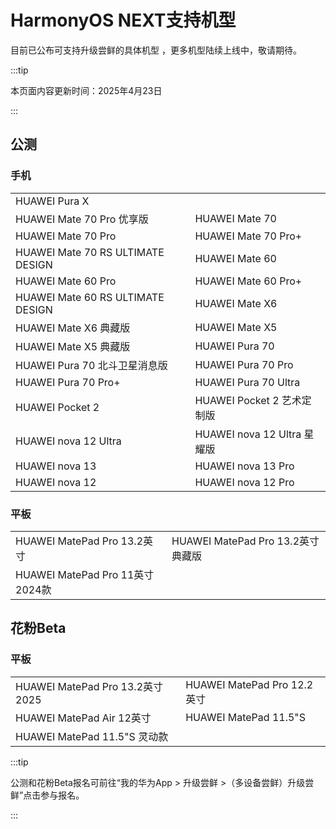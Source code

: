 # HarmonyOS NEXT支持机型

目前已公布可支持升级尝鲜的具体机型 ，更多机型陆续上线中，敬请期待。

:::tip

本页面内容更新时间：2025年4月23日

:::


## 公测

### 手机

|                                   |                             |
| --------------------------------- | --------------------------- |
| HUAWEI Pura X                     |                             |
| HUAWEI Mate 70 Pro 优享版         | HUAWEI Mate 70              |
| HUAWEI Mate 70 Pro                | HUAWEI Mate 70 Pro+         |
| HUAWEI Mate 70 RS ULTIMATE DESIGN | HUAWEI Mate 60              |
| HUAWEI Mate 60 Pro                | HUAWEI Mate 60 Pro+         |
| HUAWEI Mate 60 RS ULTIMATE DESIGN | HUAWEI Mate X6              |
| HUAWEI Mate X6 典藏版             | HUAWEI Mate X5              |
| HUAWEI Mate X5 典藏版             | HUAWEI Pura 70              |
| HUAWEI Pura 70 北斗卫星消息版     | HUAWEI Pura 70 Pro          |
| HUAWEI Pura 70 Pro+               | HUAWEI Pura 70 Ultra        |
| HUAWEI Pocket 2                   | HUAWEI Pocket 2 艺术定制版  |
| HUAWEI nova 12 Ultra              | HUAWEI nova 12 Ultra 星耀版 |
| HUAWEI nova 13                    | HUAWEI nova 13 Pro          |
| HUAWEI nova 12                    | HUAWEI nova 12 Pro          |



### 平板

|                                  |                                    |
| -------------------------------- | ---------------------------------- |
| HUAWEI MatePad Pro 13.2英寸      | HUAWEI MatePad Pro 13.2英寸 典藏版 |
| HUAWEI MatePad Pro 11英寸 2024款 |                                    |



## 花粉Beta

### 平板

|                                  |                             |
| -------------------------------- | --------------------------- |
| HUAWEI MatePad Pro 13.2英寸 2025 | HUAWEI MatePad Pro 12.2英寸 |
| HUAWEI MatePad Air 12英寸        | HUAWEI MatePad 11.5"S       |
| HUAWEI MatePad 11.5"S 灵动款     |                             |




:::tip

公测和花粉Beta报名可前往“我的华为App > 升级尝鲜 >（多设备尝鲜）升级尝鲜”点击参与报名。

:::